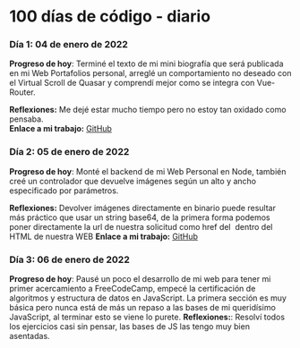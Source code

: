 # 100 días de código - diario

### Día 1: 04 de enero de 2022

**Progreso de hoy**: Terminé el texto de mi mini biografía que será publicada en mi Web Portafolios personal, arreglé un comportamiento no deseado con el Virtual Scroll de Quasar y comprendí mejor como se integra con Vue-Router.

**Reflexiones:**  Me dejé estar mucho tiempo pero no estoy tan oxidado como pensaba.  
**Enlace a mi trabajo:** [GitHub](https://github.com/enzod98/EnzoDure-Remastered/tree/developer)


### Día 2: 05 de enero de 2022

**Progreso de hoy**: Monté el backend de mi Web Personal en Node, también creé un controlador que devuelve imágenes según un alto y ancho especificado por parámetros.

**Reflexiones:**  Devolver imágenes directamente en binario puede resultar más práctico que usar un string base64, de la primera forma podemos poner directamente la url de nuestra solicitud como href del <img> dentro del HTML de nuestra WEB
**Enlace a mi trabajo:** [GitHub](https://github.com/enzod98/EnzoDure-Remastered/tree/developer)

### Día 3: 06 de enero de 2022

**Progreso de hoy**: Pausé un poco el desarrollo de mi web para tener mi primer acercamiento a FreeCodeCamp, empecé la certificación de algoritmos y estructura de datos en JavaScript. La primera sección es muy básica pero nunca está de más un repaso a las bases de mi queridísimo JavaScript, al terminar esto se viene lo purete.
**Reflexiones:**: Resolví todos los ejercicios casi sin pensar, las bases de JS las tengo muy bien asentadas.
